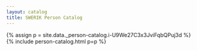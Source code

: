 ```yaml
---
layout: catalog
title: SWERIK Person Catalog
---
```

{% assign p = site.data._person-catalog.i-U9We27C3x3JviFqbQPuj3d %}
{% include person-catalog.html p=p %}

